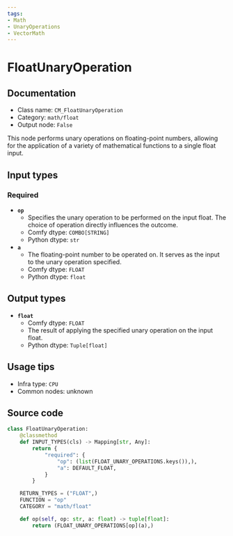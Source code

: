 ```yaml
---
tags:
- Math
- UnaryOperations
- VectorMath
---
```


# FloatUnaryOperation
## Documentation
- Class name: `CM_FloatUnaryOperation`
- Category: `math/float`
- Output node: `False`

This node performs unary operations on floating-point numbers, allowing for the application of a variety of mathematical functions to a single float input.
## Input types
### Required
- **`op`**
    - Specifies the unary operation to be performed on the input float. The choice of operation directly influences the outcome.
    - Comfy dtype: `COMBO[STRING]`
    - Python dtype: `str`
- **`a`**
    - The floating-point number to be operated on. It serves as the input to the unary operation specified.
    - Comfy dtype: `FLOAT`
    - Python dtype: `float`
## Output types
- **`float`**
    - Comfy dtype: `FLOAT`
    - The result of applying the specified unary operation on the input float.
    - Python dtype: `Tuple[float]`
## Usage tips
- Infra type: `CPU`
- Common nodes: unknown


## Source code
```python
class FloatUnaryOperation:
    @classmethod
    def INPUT_TYPES(cls) -> Mapping[str, Any]:
        return {
            "required": {
                "op": (list(FLOAT_UNARY_OPERATIONS.keys()),),
                "a": DEFAULT_FLOAT,
            }
        }

    RETURN_TYPES = ("FLOAT",)
    FUNCTION = "op"
    CATEGORY = "math/float"

    def op(self, op: str, a: float) -> tuple[float]:
        return (FLOAT_UNARY_OPERATIONS[op](a),)

```
